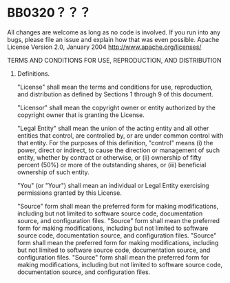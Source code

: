 # BB0320？？？
All changes are welcome as long as no code is involved. If you run into any bugs, please file an issue and explain how that was even possible.
Apache License
                           Version 2.0, January 2004
                        http://www.apache.org/licenses/

   TERMS AND CONDITIONS FOR USE, REPRODUCTION, AND DISTRIBUTION

   1. Definitions.

      "License" shall mean the terms and conditions for use, reproduction,
      and distribution as defined by Sections 1 through 9 of this document.

      "Licensor" shall mean the copyright owner or entity authorized by
      the copyright owner that is granting the License.

      "Legal Entity" shall mean the union of the acting entity and all
      other entities that control, are controlled by, or are under common
      control with that entity. For the purposes of this definition,
      "control" means (i) the power, direct or indirect, to cause the
      direction or management of such entity, whether by contract or
      otherwise, or (ii) ownership of fifty percent (50%) or more of the
      outstanding shares, or (iii) beneficial ownership of such entity.

      "You" (or "Your") shall mean an individual or Legal Entity
      exercising permissions granted by this License.

      "Source" form shall mean the preferred form for making modifications,
      including but not limited to software source code, documentation
      source, and configuration files.
"Source" form shall mean the preferred form for making modifications,
      including but not limited to software source code, documentation
      source, and configuration files.  "Source" form shall mean the preferred form for making modifications,
      including but not limited to software source code, documentation
      source, and configuration files.
"Source" form shall mean the preferred form for making modifications,
      including but not limited to software source code, documentation
      source, and configuration files.
